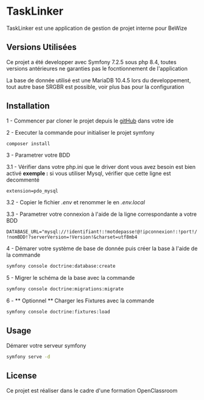 TaskLinker
==========

TaskLinker est une application de gestion de projet interne pour BeWize

## Versions Utilisées

Ce projet a été developper avec Symfony 7.2.5 sous php 8.4,
toutes versions antérieures ne garanties pas le focntionnement de l'application

La base de donnée utilisé est une MariaDB 10.4.5 lors du developpement,
tout autre base SRGBR est possible, voir plus bas pour la configuration

## Installation

1 - Commencer par cloner le projet depuis le [gitHub](https://github.com/AD2210/Tasklinker) dans votre ide

2 - Executer la commande pour initialiser le projet symfony

```bash
composer install
```

3 - Parametrer votre BDD

3.1 - Vérifier dans votre php.ini que le driver dont vous avez besoin est bien activé 
    **exemple :** si vous utiliser Mysql, vérifier que cette ligne est decommenté
        
`extension=pdo_mysql`

3.2 - Copier le fichier _.env_ et renommer le en _.env.local_

3.3 - Parametrer votre connexion à l'aide de la ligne correspondante a votre BDD

`DATABASE_URL="mysql://!identifiant!:!motdepasse!@!ipconnexion!:!port!/!nomBDD!?serverVersion=!Version!&charset=utf8mb4`

4 - Démarer votre système de base de donnée puis créer la base à l'aide de la commande

```bash
symfony console doctrine:database:create
```

5 - Migrer le schéma de la base avec la commande

```bash
symfony console doctrine:migrations:migrate
```

6 - ** Optionnel ** Charger les Fixtures avec la commande

```bash
symfony console doctrine:fixtures:load 
```

## Usage

Démarer votre serveur symfony

```bash
symfony serve -d
```

## License

Ce projet est réaliser dans le cadre d'une formation OpenClassroom